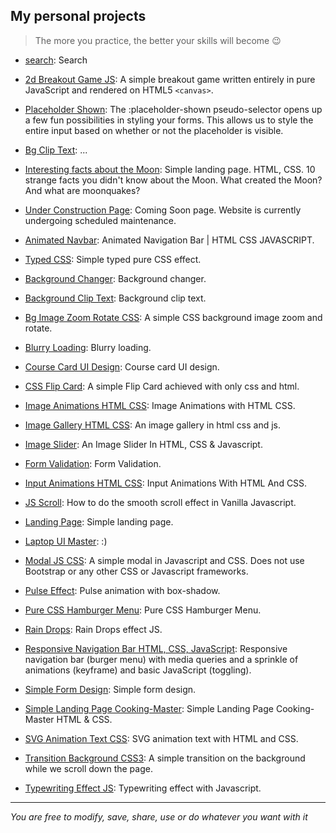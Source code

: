 ## My personal projects 
> The more you practice, the better your skills will become 😉

- [search](https://rodionsibov.github.io/projects/page-for-you/index.html#viewport-20
):
Search


- [2d Breakout Game JS]():
A simple breakout game written entirely in pure JavaScript and rendered on HTML5 `<canvas>`.

- [Placeholder Shown]():
The :placeholder-shown pseudo-selector opens up a few fun possibilities in styling your forms. This allows us to style the entire input based on whether or not the placeholder is visible.

- [Bg Clip Text]():
...

- [Interesting facts about the Moon]():
Simple landing page. HTML, CSS. 10 strange facts you didn't know about the Moon. What created the Moon? And what are moonquakes?

- [Under Construction Page]():
Coming Soon page. Website is currently undergoing scheduled maintenance.

- [Animated Navbar]():
Animated Navigation Bar | HTML CSS JAVASCRIPT.

- [Typed CSS]():
Simple typed pure CSS effect.

- [Background Changer]():
Background changer.

- [Background Clip Text]():
Background clip text.

- [Bg Image Zoom Rotate CSS]():
A simple CSS background image zoom and rotate.

- [Blurry Loading]():
Blurry loading.

- [Course Card UI Design]():
Course card UI design.

- [CSS Flip Card]():
A simple Flip Card achieved with only css and html.

- [Image Animations HTML CSS]():
Image Animations with HTML CSS.

- [Image Gallery HTML CSS]():
An image gallery in html css and js.

- [Image Slider](https://rodionsibov.github.io/projects/image-slider/index.html):
An Image Slider In HTML, CSS & Javascript.

- [Form Validation]():
Form Validation.

- [Input Animations HTML CSS]():
Input Animations With HTML And CSS.

- [JS Scroll]():
How to do the smooth scroll effect in Vanilla Javascript.

- [Landing Page]():
Simple landing page.

- [Laptop UI Master]():
:)

- [Modal JS CSS]():
A simple modal in Javascript and CSS. Does not use Bootstrap or any other CSS or Javascript frameworks.

- [Pulse Effect]():
Pulse animation with box-shadow.

- [Pure CSS Hamburger Menu]():
Pure CSS Hamburger Menu.

- [Rain Drops]():
Rain Drops effect JS.

- [Responsive Navigation Bar HTML, CSS, JavaScript](h):
Responsive navigation bar (burger menu) with media queries and a sprinkle of animations (keyframe) and basic JavaScript (toggling).

- [Simple Form Design]():
Simple form design.

- [Simple Landing Page Cooking-Master]():
Simple Landing Page Cooking-Master HTML & CSS.

- [SVG Animation Text CSS]():
SVG animation text with HTML and CSS.

- [Transition Background CSS3]():
A simple transition on the background while we scroll down the page.

- [Typewriting Effect JS]():
Typewriting effect with Javascript.


---
_You are free to modify, save, share, use or do whatever you want with it_
